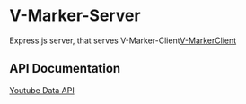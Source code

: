 # V-Marker-Server
Express.js server, that serves V-Marker-Client[V-MarkerClient](https://github.com/quonn-bernard/Video-Marker-Client)
## API Documentation
[Youtube Data API](https://developers.google.com/youtube/v3/)

